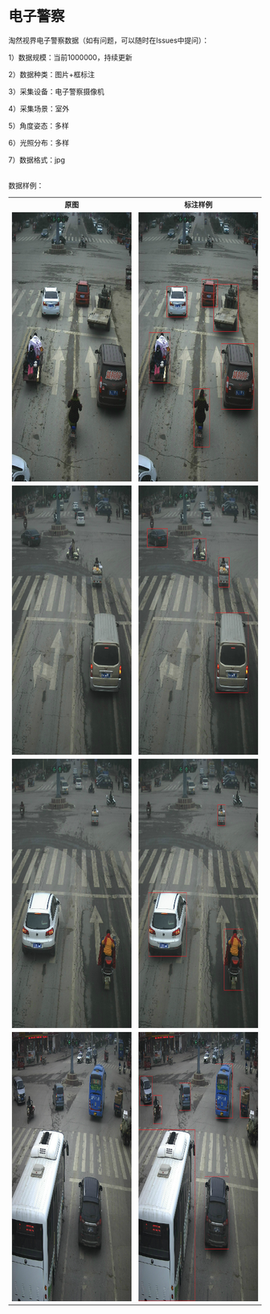 # 电子警察
<p>淘然视界电子警察数据（如有问题，可以随时在Issues中提问）：</p>
<p>1）数据规模：当前1000000，持续更新</p>
<p>2）数据种类：图片+框标注</p>
<p>3）采集设备：电子警察摄像机</p>
<p>4）采集场景：室外</p>
<p>5）角度姿态：多样</p>
<p>6）光照分布：多样</p>
<p>7）数据格式：jpg</p>

<br>数据样例：<br>
<table>
  <tr>
    <th>原图</th>
    <th>标注样例</th>
  </tr>
  <tr>
    <td> <img src="https://github.com/cmhu/Electronic-police/blob/master/pic/5.jpg" width="384" height="536" /> </td>
    <td> <img src="https://github.com/cmhu/Electronic-police/blob/master/pic/5-1.jpg" width="384" height="536" /> </td>
  </tr>
  <tr>
    <td> <img src="https://github.com/cmhu/Electronic-police/blob/master/pic/6.jpg" width="384" height="536" /> </td>
    <td> <img src="https://github.com/cmhu/Electronic-police/blob/master/pic/6-1.jpg" width="384" height="536" /> </td>
  </tr>
  <tr>
    <td> <img src="https://github.com/cmhu/Electronic-police/blob/master/pic/7.jpg" width="384" height="536" /> </td>
    <td> <img src="https://github.com/cmhu/Electronic-police/blob/master/pic/7-1.jpg" width="384" height="536" /> </td>
  </tr>     
    <tr>
    <td> <img src="https://github.com/cmhu/Electronic-police/blob/master/pic/8.jpg" width="384" height="536" /> </td>
    <td> <img src="https://github.com/cmhu/Electronic-police/blob/master/pic/8-1.jpg" width="384" height="536" /> </td>
  </tr>  
</table>

    
      
      
